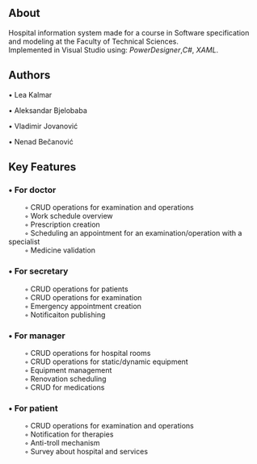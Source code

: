 ## About
Hospital information system made for a course in Software specification and modeling at the Faculty of Technical Sciences. </br>
Implemented in Visual Studio using: _PowerDesigner_,_C#_, _XAML_. 

## Authors
• Lea Kalmar

• Aleksandar Bjelobaba

• Vladimir Jovanović

• Nenad Bečanović


## Key Features
### • For doctor  </br>
&emsp;&emsp; ◦ CRUD operations for examination and operations </br>
&emsp;&emsp; ◦ Work schedule overview </br>
&emsp;&emsp; ◦ Prescription creation </br>
&emsp;&emsp; ◦ Scheduling an appointment for an examination/operation with a specialist </br>
&emsp;&emsp; ◦ Medicine validation </br>

### • For secretary  </br>
&emsp;&emsp; ◦ CRUD operations for patients </br> 
&emsp;&emsp; ◦ CRUD operations for examination </br>
&emsp;&emsp; ◦ Emergency appointment creation </br>
&emsp;&emsp; ◦ Notificaiton publishing </br>

### • For manager </br>
&emsp;&emsp; ◦ CRUD operations for hospital rooms </br>
&emsp;&emsp; ◦ CRUD operations for static/dynamic equipment </br>
&emsp;&emsp; ◦ Equipment management</br>
&emsp;&emsp; ◦ Renovation scheduling </br>
&emsp;&emsp; ◦ CRUD for medications </br>

### • For patient
&emsp;&emsp; ◦ CRUD operations for examination and operations  </br>
&emsp;&emsp; ◦ Notification for therapies </br>
&emsp;&emsp; ◦ Anti-troll mechanism </br>
&emsp;&emsp; ◦ Survey about hospital and services</br>
